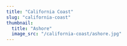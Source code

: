 ```yaml
---
title: "California Coast"
slug: "california-coast"
thumbnail:
  title: "Ashore"
  image_src: "/california-coast/ashore.jpg"
---
```

